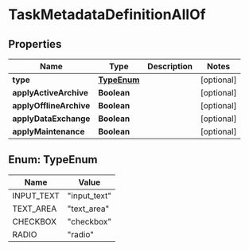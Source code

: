

# TaskMetadataDefinitionAllOf

## Properties

Name | Type | Description | Notes
------------ | ------------- | ------------- | -------------
**type** | [**TypeEnum**](#TypeEnum) |  |  [optional]
**applyActiveArchive** | **Boolean** |  |  [optional]
**applyOfflineArchive** | **Boolean** |  |  [optional]
**applyDataExchange** | **Boolean** |  |  [optional]
**applyMaintenance** | **Boolean** |  |  [optional]



## Enum: TypeEnum

Name | Value
---- | -----
INPUT_TEXT | &quot;input_text&quot;
TEXT_AREA | &quot;text_area&quot;
CHECKBOX | &quot;checkbox&quot;
RADIO | &quot;radio&quot;




